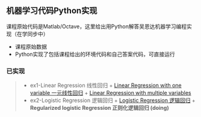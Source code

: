 ## 机器学习代码Python实现
课程原始代码是Matlab/Octave，这里给出用Python解答吴恩达机器学习编程实现（在学同步中）
* 课程原始数据
* Python实现了包括课程给出的环境代码和自己答案代码，可直接运行

### 已实现
> * ex1-Linear Regression 线性回归
      + [Linear Regression with one variable 一元线性回归](https://github.com/polyfong/python-solution-machine-learning-coursera/blob/master/ex1-LinearRegression/LinearRegression.py)
      + [Linear Regression with multiple variables](https://github.com/polyfong/python-solution-machine-learning-coursera/blob/master/ex1-LinearRegression/LinearRegressionMulti.py)
> * ex2-Logistic Regression 逻辑回归
      + [Logistic Regression 逻辑回归](https://github.com/polyfong/python-solution-machine-learning-coursera/blob/master/ex2-LogisticRegression/LogisticRegression.py)
      + **Regularized logistic Regression 正则化逻辑回归 (doing)**
